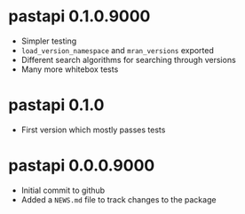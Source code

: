 # pastapi 0.1.0.9000

* Simpler testing
* `load_version_namespace` and `mran_versions` exported
* Different search algorithms for searching through versions
* Many more whitebox tests

# pastapi 0.1.0

* First version which mostly passes tests

# pastapi 0.0.0.9000

* Initial commit to github
* Added a `NEWS.md` file to track changes to the package
